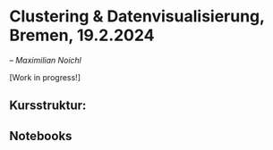 # Clustering & Datenvisualisierung, Bremen, 19.2.2024

*– Maximilian Noichl*

[Work in progress!]



## Kursstruktur:






## Notebooks










